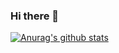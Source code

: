### Hi there 👋

[![Anurag's github stats](https://github-readme-stats.vercel.app/api?username=angelfeli98)](https://github.com/angelfeli98/github-readme-stats)

<!--
**angelfeli98/angelfeli98** is a ✨ _special_ ✨ repository because its `README.md` (this file) appears on your GitHub profile.

Here are some ideas to get you started:

- 🔭 I’m currently working on ...
- 🌱 I’m currently learning ...
- 👯 I’m looking to collaborate on ...
- 🤔 I’m looking for help with ...
- 💬 Ask me about ...
- 📫 How to reach me: ...
- 😄 Pronouns: ...
- ⚡ Fun fact: ...
-->
